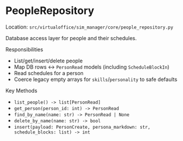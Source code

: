 # PeopleRepository

Location: `src/virtualoffice/sim_manager/core/people_repository.py`

Database access layer for people and their schedules.

Responsibilities
- List/get/insert/delete people
- Map DB rows ↔ `PersonRead` models (including `ScheduleBlockIn`)
- Read schedules for a person
- Coerce legacy empty arrays for `skills`/`personality` to safe defaults

Key Methods
- `list_people() -> list[PersonRead]`
- `get_person(person_id: int) -> PersonRead`
- `find_by_name(name: str) -> PersonRead | None`
- `delete_by_name(name: str) -> bool`
- `insert(payload: PersonCreate, persona_markdown: str, schedule_blocks: list) -> int`

